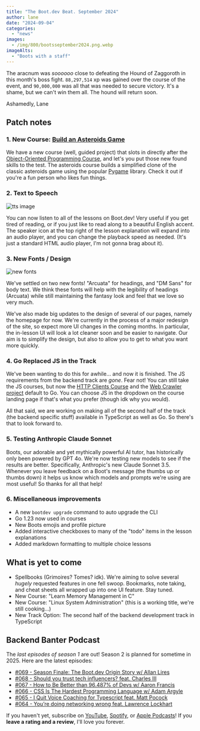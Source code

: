 ```yaml
---
title: "The Boot.dev Beat. September 2024"
author: lane
date: "2024-09-04"
categories:
  - "news"
images:
  - /img/800/bootsseptember2024.png.webp
imageAlts:
  - "Boots with a staff"
---
```


The aracnum was _soooooo_ close to defeating the Hound of Zaggoroth in this month's boss fight. `88,297,514` xp was gained over the course of the event, and `90,000,000` was all that was needed to secure victory. It's a shame, but we can't win them all. The hound will return soon.

Ashamedly, Lane

## Patch notes

### 1. New Course: [Build an Asteroids Game](https://www.boot.dev/courses/build-asteroids)

We have a new course (well, guided project) that slots in directly after the [Object-Oriented Programming Course](https://www.boot.dev/courses/learn-object-oriented-programming), and let's you put those new found skills to the test. The asteroids course builds a simplified clone of the classic asteroids game using the popular [Pygame](https://www.pygame.org) library. Check it out if you're a fun person who likes fun things.

### 2. Text to Speech

![tts image](https://storage.googleapis.com/qvault-webapp-dynamic-assets/course_assets/9RM29WO.png)

You can now listen to all of the lessons on Boot.dev! Very useful if you get tired of reading, or if you just like to read along to a beautiful English accent. The speaker icon at the top right of the lesson explanation will expand into an audio player, and you can change the playback speed as needed. (It's just a standard HTML audio player, I'm not gonna brag about it).

### 3. New Fonts / Design

![new fonts](https://storage.googleapis.com/qvault-webapp-dynamic-assets/course_assets/DjgNiVa.png)

We've settled on two new fonts! "Arcuata" for headings, and "DM Sans" for body text. We think these fonts will help with the legibility of headings (Arcuata) while still maintaining the fantasy look and feel that we love so very much.

We've also made big updates to the design of several of our pages, namely the homepage for now. We're currently in the process of a major redesign of the site, so expect more UI changes in the coming months. In particular, the in-lesson UI will look a lot cleaner soon and be easier to navigate. Our aim is to simplify the design, but also to allow you to get to what you want more quickly.

### 4. Go Replaced JS in the Track

We've been wanting to do this for awhile... and now it is finished. The JS requirements from the backend track are _gone_. Fear not! You can still take the JS courses, but now the [HTTP Clients Course](https://www.boot.dev/courses/learn-http-clients-golang) and the [Web Crawler project](https://www.boot.dev/courses/build-web-crawler-golang) default to Go. You can choose JS in the dropdown on the course landing page if that's what you prefer (though idk why you would).

All that said, we are working on making all of the second half of the track (the backend specific stuff) available in TypeScript as well as Go. So there's that to look forward to.

### 5. Testing Anthropic Claude Sonnet

Boots, our adorable and yet mythically powerful AI tutor, has historically only been powered by GPT 4o. We're now testing new models to see if the results are better. Specifically, Anthropic's new Claude Sonnet 3.5. Whenever you leave feedback on a Boot's message (the thumbs up or thumbs down) it helps us know which models and prompts we're using are most useful! So thanks for all that help!

### 6. Miscellaneous improvements

- A new `bootdev upgrade` command to auto upgrade the CLI
- Go 1.23 now used in courses
- New Boots emojis and profile picture
- Added interactive checkboxes to many of the "todo" items in the lesson explanations
- Added markdown formatting to multiple choice lessons

## What is yet to come

- Spellbooks (Grimoires? Tomes? idk). We're aiming to solve several _hugely_ requested features in one fell swoop. Bookmarks, note taking, and cheat sheets all wrapped up into one UI feature. Stay tuned.
- New Course: "Learn Memory Management in C"
- New Course: "Linux System Administration" (this is a working title, we're still cooking...)
- New Track Option: The second half of the backend development track in TypeScript

## Backend Banter Podcast

The _last episodes of season 1_ are out! Season 2 is planned for sometime in 2025. Here are the latest episodes:

- [#069 - Season Finale: The Boot.dev Origin Story w/ Allan Lires](https://podcasters.spotify.com/pod/show/backend-banter-fm/episodes/069---Season-Finale-The-Boot-dev-Origin-Story-w-Allan-e2n3jak)
- [#068 - Should you trust tech influencers? feat. Charles III](https://podcasters.spotify.com/pod/show/backend-banter-fm/episodes/068---Should-you-trust-tech-influencers--feat--Charles-The-III-e2n3igj)
- [#067 - How to Be Better than 96.487% of Devs w/ Aaron Francis](https://podcasters.spotify.com/pod/show/backend-banter-fm/episodes/067---How-to-Be-Better-than-96-487-of-Developers-e2mq7j0)
- [#066 - CSS Is The Hardest Programming Language w/ Adam Argyle](https://podcasters.spotify.com/pod/show/backend-banter-fm/episodes/066---CSS-Is-The-Hardest-Programming-Language-e2n26ab)
- [#065 - I Quit Voice Coaching for Typescript feat. Matt Pocock](https://podcasters.spotify.com/pod/show/backend-banter-fm/episodes/065---I-Quit-Voice-Coaching-for-Typescript-feat--Matt-Pocock-e2mo934)
- [#064 - You’re doing networking wrong feat. Lawrence Lockhart](https://podcasters.spotify.com/pod/show/backend-banter-fm/episodes/064---Youre-doing-networking-wrong-feat--Lawrence-Lockhart-e2lqorm)

If you haven't yet, subscribe on [YouTube](https://www.youtube.com/@backendbanterfm), [Spotify](https://open.spotify.com/show/35trT95UkRVCkEb6tXndpF), or [Apple Podcasts](https://podcasts.apple.com/us/podcast/backend-banter/id1688115203)! If you **leave a rating and a review**, I'll love you forever.
